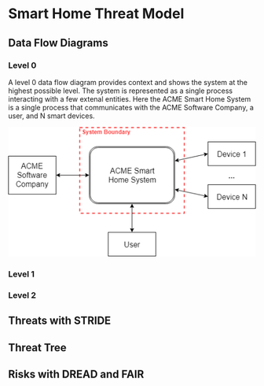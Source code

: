 
# Smart Home Threat Model

<!-- TODO: write basic system description -->

## Data Flow Diagrams

### Level 0

A level 0 data flow diagram provides context and shows the system at the highest possible level.
The system is represented as a single process interacting with a few extenal entities. Here the ACME
Smart Home System is a single process that communicates with the ACME Software Company, a user, and
N smart devices.

![DFD-0](diagrams/DFD-0.png)

### Level 1

### Level 2

## Threats with STRIDE

## Threat Tree

## Risks with DREAD and FAIR
